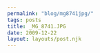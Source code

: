```yaml
---
permalink: "blog/mg8741jpg/"
tags: posts
title: _MG_8741.JPG
date: 2009-12-22
layout: layouts/post.njk
---
```


